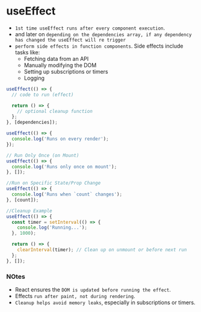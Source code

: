 # useEffect

- `1st time useEffect runs after every component execution`.
- and later on `depending on the dependencies array, if any dependency has changed the useEffect will re trigger`
- `perform side effects in function components`. Side effects include tasks like:
  - Fetching data from an API
  - Manually modifying the DOM
  - Setting up subscriptions or timers
  - Logging

```jsx
useEffect(() => {
  // code to run (effect)

  return () => {
    // optional cleanup function
  };
}, [dependencies]);
```

```jsx
useEffect(() => {
  console.log('Runs on every render');
});

// Run Only Once (on Mount)
useEffect(() => {
  console.log('Runs only once on mount');
}, []);

//Run on Specific State/Prop Change
useEffect(() => {
  console.log('Runs when `count` changes');
}, [count]);

//Cleanup Example
useEffect(() => {
  const timer = setInterval(() => {
    console.log('Running...');
  }, 1000);

  return () => {
    clearInterval(timer); // Clean up on unmount or before next run
  };
}, []);
```

### NOtes

- React ensures the `DOM is updated before running the effect`.
- Effects `run after paint, not during rendering`.
- `Cleanup helps avoid memory leaks`, especially in subscriptions or timers.
